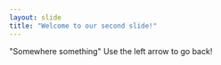 ```yaml
---
layout: slide
title: "Welcome to our second slide!"
---
```

"Somewhere something"
Use the left arrow to go back!
